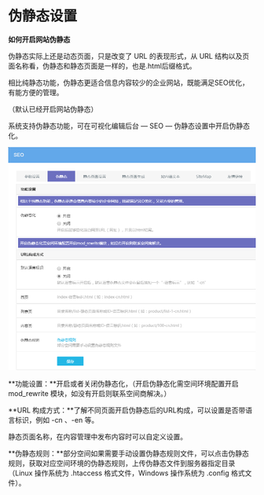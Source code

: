 # 伪静态设置

**如何开启网站伪静态**

伪静态实际上还是动态页面，只是改变了 URL 的表现形式，从 URL 结构以及页面名称看，伪静态和静态页面是一样的，也是.html后缀格式。

相比纯静态功能，伪静态更适合信息内容较少的企业网站，既能满足SEO优化，有能方便的管理。

（默认已经开启网站伪静态）

系统支持伪静态功能，可在可视化编辑后台 — SEO — 伪静态设置中开启伪静态化。

![图片关键词](assets/1550046847408195.png)

**功能设置：**开启或者关闭伪静态化，（开启伪静态化需空间环境配置开启 mod_rewrite 模块，如没有开启则联系空间商解决。）

**URL 构成方式：**了解不同页面开启伪静态后的URL构成，可以设置是否带语言标识，例如 -cn 、-en 等。

静态页面名称，在内容管理中发布内容时可以自定义设置。

**伪静态规则：**部分空间如果需要手动设置伪静态规则文件，可以点击伪静态规则，获取对应空间环境的伪静态规则，上传伪静态文件到服务器指定目录（Linux 操作系统为 .htaccess 格式文件，Windows 操作系统为 .config 格式文件）。